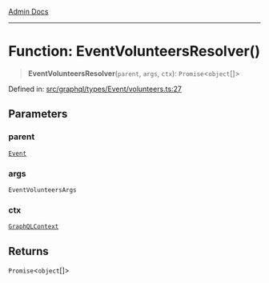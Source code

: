 [Admin Docs](/)

***

# Function: EventVolunteersResolver()

> **EventVolunteersResolver**(`parent`, `args`, `ctx`): `Promise`\<`object`[]\>

Defined in: [src/graphql/types/Event/volunteers.ts:27](https://github.com/Sourya07/talawa-api/blob/aac5f782223414da32542752c1be099f0b872196/src/graphql/types/Event/volunteers.ts#L27)

## Parameters

### parent

[`Event`](../../Event/type-aliases/Event.md)

### args

`EventVolunteersArgs`

### ctx

[`GraphQLContext`](../../../../context/type-aliases/GraphQLContext.md)

## Returns

`Promise`\<`object`[]\>
